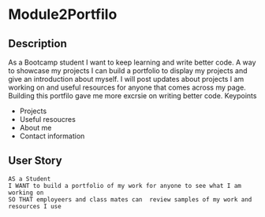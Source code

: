 # Module2Portfilo

## Description

As a Bootcamp student I want to keep learning and write better code. A way to showcase my projects I can build a portfolio to display my projects and give an introduction about myself. I will post updates about projects I am working on and useful resources for anyone that comes across my page. Building this portfilo gave me more excrsie on writing better code.
    Keypoints
- Projects
- Useful resoucres
- About me
- Contact information


## User Story
```
AS a Student
I WANT to build a portfolio of my work for anyone to see what I am working on
SO THAT employeers and class mates can  review samples of my work and resources I use
```